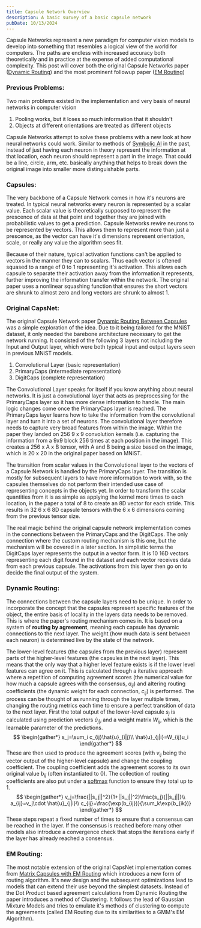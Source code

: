 ```yaml
---
title: Capsule Network Overview
description: A basic survey of a basic capsule network
pubDate: 10/13/2024
---
```

Capsule Networks represent a new paradigm for computer vision models to develop into something that resembles a logical view of the world for computers. The paths are endless with increased accuracy both theoretically and in practice at the expense of added computational complexity. This post will cover both the original Capsule Networks paper ([Dynamic Routing](https://arxiv.org/abs/1710.09829)) and the most prominent followup paper ([EM Routing](https://openreview.net/pdf?id=HJWLfGWRb))
### Previous Problems:
Two main problems existed in the implementation and very basis of neural networks in computer vision
1. Pooling works, but it loses so much information that it shouldn't
2. Objects at different orientations are treated as different objects

Capsule Networks attempt to solve these problems with a new look at how neural networks could work. Similar to methods of [Symbolic AI](https://www.datacamp.com/blog/what-is-symbolic-ai) in the past, instead of just having each neuron in theory represent the information at that location, each neuron should represent a part in the image. That could be a line, circle, arm, etc. basically anything that helps to break down the original image into smaller more distinguishable parts.
### Capsules:
The very backbone of a Capsule Network comes in how it's neurons are treated. In typical neural networks every neuron is represented by a scalar value. Each scalar value is theoretically supposed to represent the prescence of data at that point and together they are joined with probabilistic values to get a prediction. Capsule Networks rewire neurons to be represented by vectors. This allows them to represent more than just a prescence, as the vector can have it's dimensions represent orientation, scale, or really any value the algorithm sees fit.

Because of their nature, typical activation functions can't be applied to vectors in the manner they can to scalars. Thus each vector is oftened squased to a range of 0 to 1 representing it's activation. This allows each capsule to separate their activation away from the information it represents, further improving the information transfer within the network. The original paper uses a nonlinear squashing function that ensures the short vectors are shrunk to almost zero and long vectors are shrunk to almost 1.

### Original CapsNet:
The original Capsule Network paper [Dynamic Routing Between Capsules](https://arxiv.org/abs/1710.09829) was a simple exploration of the idea. Due to it being tailored for the MNiST dataset, it only needed the barebone architecture necessary to get the network running. It consisted of the following 3 layers not including the Input and Output layer, which were both typical input and output layers seen in previous MNiST models.
1. Convolutional Layer (basic representation)
2. PrimaryCaps (intermediate representation)
3. DigitCaps (complete representation)

The Convolutional Layer speaks for itself if you know anything about neural networks. It is just a convolutional layer that acts as preprocessing for the PrimaryCaps layer so it has more dense information to handle. The main logic changes come once the PrimaryCaps layer is reached. The PrimaryCaps layer learns how to take the information from the convolutional layer and turn it into a set of neurons. The convolutional layer therefore needs to capture very broad features from within the image. Within the paper they landed on 256 9 x 9 convolution kernels (i.e. capturing the information from a 9x9 block 256 times at each position in the image). This creates a 256 x A x B tensor, with A and B being a size based on the image, which is 20 x 20 in the original paper based on MNiST.

The transition from scalar values in the Convolutional layer to the vectors of a Capsule Network is handled by the PrimaryCaps layer. The transition is mostly for subsequent layers to have more information to work with, so the capsules themselves do not perform their intended use case of representing concepts in the objects yet. In order to transform the scalar quantities from it is as simple as applying the kernel more times to each location, in the paper a total of 8 to create an 8D vector for each stride. This results in 32 6 x 6 8D capsule tensors with the 6 x 6 dimensions coming from the previous tensor size.

The real magic behind the original capsule network implementation comes in the connections between the PrimaryCaps and the DigitCaps. The only connection where the custom routing mechanism is this one, but the mechanism will be covered in a later section. In simplistic terms the DigitCaps layer represents the output in a vector form. It is 10 16D vectors representing each digit found in the dataset and each vector receives data from each previous capsule. The activations from this layer then go on to decide the final output of the system.
### Dynamic Routing:
The connections between the capsule layers need to be unique. In order to incorporate the concept that the capsules represent specific features of the object, the entire basis of locality in the layers data needs to be removed. This is where the paper's routing mechanism comes in. It is based on a system of **routing by agreement**, meaning each capsule has dynamic connections to the next layer. The weight (how much data is sent between each neuron) is determined live by the state of the network. 

The lower-level features (the capsules from the previous layer) represent parts of the higher-level features (the capsules in the next layer). This means that the only way that a higher level feature exists is if the lower level features can agree on it. This is calculated through a iterative approach where a repetition of computing agreement scores (the numerical value for how much a capsule agrees with the consensus, $a_{ij}$) and altering routing coefficients (the dynamic weight for each connection, $c_{ij}$) is performed. The process can be thought of as running through the layer multiple times, changing the routing metrics each time to ensure a perfect transition of data to the next layer. First the total output of the lower-level capsule $s_j$ is calculated using prediction vectors $\hat{u}_{j|i}$ and a weight matrix $W_{ij}$, which is the learnable parameter of the predictions.
$$
\begin{gather*}
s_j=\sum_i c_{ij}\hat{u}_{i|j}\\
\hat{u}_{j|i}=W_{ij}u_i
\end{gather*}
$$
These are then used to produce the agreement scores (with $v_{ij}$ being the vector output of the higher-level capsule) and change the coupling coefficient. The coupling coefficient adds the agreement scores to its own original value $b_{ij}$ (often instantiated to 0). The collection of routing coefficients are also put under a [softmax](https://medium.com/@hunter-j-phillips/a-simple-introduction-to-softmax-287712d69bac) function to ensure they total up to 1.
$$
\begin{gather*}
v_j=\frac{||s_j||^2}{1+||s_j||^2}\frac{s_j}{||s_j||}\\
a_{ij}=v_j\cdot \hat{u}_{j|i}\\
c_{ij}=\frac{\exp(b_{ij})}{\sum_k\exp(b_{ik})}
\end{gather*}
$$ 
These steps repeat a fixed number of times to ensure that a consensus can be reached in the layer. If the consensus is reached before many other models also introduce a convergence check that stops the iterations early if the layer has already reached a consensus.

### EM Routing:
The most notable extension of the original CapsNet implementation comes from [Matrix Capsules with EM Routing](https://openreview.net/pdf?id=HJWLfGWRb) which introduces a new form of routing algorithm. It's new design and the subsequent optimizations lead to models that can extend their use beyond the simplest datasets. Instead of the Dot Product based agreement calculations from Dynamic Routing the paper introduces a method of Clustering. It follows the lead of Gaussian Mixture Models and tries to emulate it's methods of clustering to compute the agreements (called EM Routing due to its similarities to a GMM's EM Algorithm).
